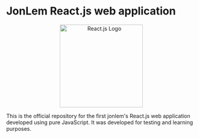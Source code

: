 # JonLem React.js web application

<p align="center">
  <a href="https://reactjs.org/" target="_blank">
    <img width="220" height="220" src="https://cdn.worldvectorlogo.com/logos/react-2.svg" alt="React.js Logo" />
  </a>
</p>

This is the official repository for the first jonlem's React.js web application developed using pure JavaScript. It was developed for testing and learning purposes.
